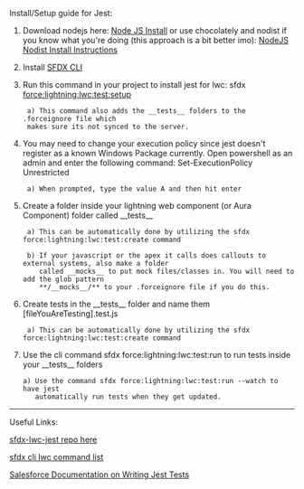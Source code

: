 Install/Setup guide for Jest:

1) Download nodejs here: [Node JS Install](https://nodejs.org/en/download/) or use chocolately and nodist if you know what you're doing (this approach is a bit better imo): [NodeJS Nodist Install Instructions](https://github.com/nullivex/nodist)

2) Install [SFDX CLI](https://developer.salesforce.com/tools/sfdxcli)

3) Run this command in your project to install jest for lwc: sfdx [force:lightning:lwc:test:setup](https://developer.salesforce.com/docs/atlas.en-us.sfdx_cli_reference.meta/sfdx_cli_reference/cli_reference_force_lightning.htm)

        a) This command also adds the __tests__ folders to the .forceignore file which 
        makes sure its not synced to the server.

4) You may need to change your execution policy since jest doesn't register as a known Windows Package currently. Open powershell as an admin and enter the following command: Set-ExecutionPolicy Unrestricted

        a) When prompted, type the value A and then hit enter

5) Create a folder inside your lightning web component (or Aura Component) folder called \_\_tests\_\_

        a) This can be automatically done by utilizing the sfdx force:lightning:lwc:test:create command

        b) If your javascript or the apex it calls does callouts to external systems, also make a folder 
           called __mocks__ to put mock files/classes in. You will need to add the glob pattern
           **/__mocks__/** to your .forceignore file if you do this.

6) Create tests in the \_\_tests\_\_ folder and name them [fileYouAreTesting].test.js

        a) This can be automatically done by utilizing the sfdx force:lightning:lwc:test:create command

7) Use the cli command sfdx force:lightning:lwc:test:run to run tests inside your \_\_tests\_\_ folders

       a) Use the command sfdx force:lightning:lwc:test:run --watch to have jest 
          automatically run tests when they get updated. 


***



Useful Links:

[sfdx-lwc-jest repo here](https://github.com/salesforce/sfdx-lwc-jest)

[sfdx cli lwc command list](https://developer.salesforce.com/docs/atlas.en-us.sfdx_cli_reference.meta/sfdx_cli_reference/cli_reference_force_lightning.htm)

[Salesforce Documentation on Writing Jest Tests](https://developer.salesforce.com/docs/component-library/documentation/en/lwc/lwc.unit_testing_using_jest_patterns)
